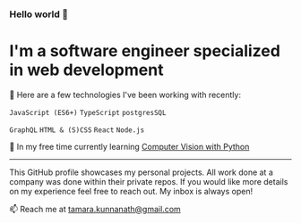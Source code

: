 ### Hello world 👋
# I'm a software engineer specialized in web development

🔭 Here are a few technologies I've been working with recently:

`JavaScript (ES6+)` `TypeScript` `postgresSQL` 

`GraphQL` `HTML & (S)CSS` `React` `Node.js`

🌱 In my free time currently learning [Computer Vision with Python](https://www.udemy.com/course/python-for-computer-vision-with-opencv-and-deep-learning/)

---
This GitHub profile showcases my personal projects. All work done at a company was done within their private repos. If you would like more details on my experience feel free to reach out. My inbox is always open!

📫 Reach me at tamara.kunnanath@gmail.com

